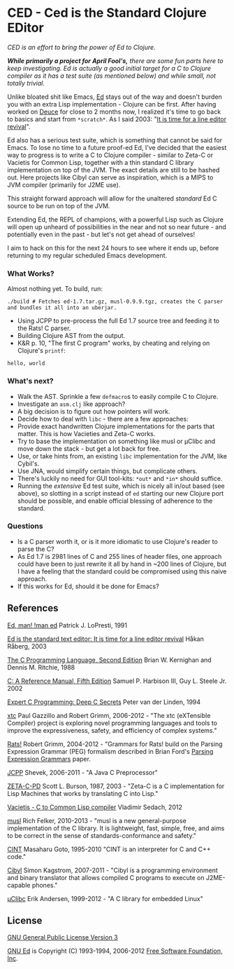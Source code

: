 # CED - Ced is the Standard Clojure EDitor

*CED is an effort to bring the power of Ed to Clojure.*

***While primarily a project for April Fool's,*** *there are some fun parts here to keep investigating. Ed is actually a good initial target for a C to Clojure compiler as it has a test suite (as mentioned below) and while small, not totally trivial.*


Unlike bloated shit like Emacs, [Ed](http://www.gnu.org/software/ed/) stays out of the way and doesn't burden you with an extra Lisp implementation - Clojure can be first. After having worked on [Deuce](https://github.com/hraberg/deuce) for close to 2 months now, I realized it's time to go back to basics and start from `*scratch*`. As I said 2003: "[It is time for a line editor revival](http://ghettojedi.org/ed_is_the_standard_text/)".

Ed also has a serious test suite, which is something that cannot be said for Emacs. To lose no time to a future proof-ed Ed, I've decided that the easiest way to progress is to write a C to Clojure compiler - similar to Zeta-C or Vacietis for Common Lisp, together with a thin standard C library implementation on top of the JVM. The exact details are still to be hashed out. Here projects like Cibyl can serve as inspiration, which is a MIPS to JVM compiler (primarily for J2ME use).

This straight forward approach will allow for the unaltered *standard* Ed C source to be run on top of the JVM.

Extending Ed, the REPL of champions, with a powerful Lisp such as Clojure will open up unheard of possibilities in the near and not so near future - and potentially even in the past - but let's not get ahead of ourselves!

I aim to hack on this for the next 24 hours to see where it ends up, before returning to my regular scheduled Emacs development.


### What Works?

Almost nothing yet. To build, run:

    ./build # Fetches ed-1.7.tar.gz, musl-0.9.9.tgz, creates the C parser and bundles it all into an uberjar.

* Using JCPP to pre-process the full Ed 1.7 source tree and feeding it to the Rats! C parser.
* Building Clojure AST from the output.
* K&R p. 10, "The first C program" works, by cheating and relying on Clojure's `printf`:

```
hello, world
```

### What's next?

* Walk the AST. Sprinkle a few `defmacro`s to easily compile C to Clojure.
 * Investigate an `asm.clj` like approach?
* A big decision is to figure out how pointers will work.
* Decide how to deal with `libc` - there are a few approaches:
 * Provide exact handwritten Clojure implementations for the parts that matter. This is how Vacieties and Zeta-C works.
 * Try to base the implementation on something like musl or µClibc and move down the stack - but get a lot back for free.
 * Use, or take hints from, an existing `libc` implementation for the JVM, like Cybil's.
 * Use JNA, would simplify certain things, but complicate others.
* There's luckily no need for GUI tool-kits: `*out*` and `*in*` should suffice.
* Running the *extensive* Ed test suite, which is nicely all in/out based (see above), so slotting in a script instead of `ed` starting our new Clojure port should be possible, and enable official blessing of adherence to the standard.


### Questions

* Is a C parser worth it, or is it more idiomatic to use Clojure's reader to parse the C?
* As Ed 1.7 is 2981 lines of C and 255 lines of header files, one approach could have been to just rewrite it all by hand in ~200 lines of Clojure, but I have a feeling that the standard could be compromised using this naive approach.
* If this works for Ed, should it be done for Emacs?


## References

[Ed, man! !man ed](http://www.gnu.org/fun/jokes/ed-msg.html) Patrick J. LoPresti, 1991

[Ed is the standard text editor: It is time for a line editor revival](http://ghettojedi.org/ed_is_the_standard_text/) Håkan Råberg, 2003

[The C Programming Language, Second Edition](http://cm.bell-labs.com/cm/cs/cbook/) Brian W. Kernighan and Dennis M. Ritchie, 1988

[C: A Reference Manual, Fifth Edition](http://careferencemanual.com/) Samuel P. Harbison III, Guy L. Steele Jr. 2002

[Expert C Programming: Deep C Secrets](http://www.amazon.com/Expert-Programming-Peter-van-Linden/dp/0131774298) Peter van der Linden, 1994

[xtc](http://cs.nyu.edu/rgrimm/xtc/) Paul Gazzillo and Robert Grimm, 2006-2012 - "The xtc (eXTensible Compiler) project is exploring novel programming languages and tools to improve the expressiveness, safety, and efficiency of complex systems."

[Rats!](http://cs.nyu.edu/rgrimm/xtc/rats-intro.html) Robert Grimm, 2004-2012 - "Grammars for Rats! build on the Parsing Expression Grammar (PEG) formalism described in Brian Ford's [Parsing Expression Grammars](http://www.brynosaurus.com/pub/lang/peg.pdf) paper.

[JCPP](http://www.anarres.org/projects/jcpp/) Shevek, 2006-2011 - "A Java C Preprocessor"

[ZETA-C-PD](http://bitsavers.informatik.uni-stuttgart.de/bits/TI/Explorer/zeta-c/) Scott L. Burson, 1987, 2003 - "Zeta-C is a C implementation for Lisp Machines that works by translating C into Lisp."

[Vacietis - C to Common Lisp compiler](https://github.com/vsedach/Vacietis) Vladimir Sedach, 2012

[musl](http://www.musl-libc.org/) Rich Felker, 2010-2013 - "musl is a new general-purpose implementation of the C library. It is lightweight, fast, simple, free, and aims to be correct in the sense of standards-conformance and safety."

[CINT](http://root.cern.ch/drupal/content/cint) Masaharu Goto, 1995-2010 "CINT is an interpreter for C and C++ code."

[Cibyl](http://code.google.com/p/cibyl/) Simon Kagstrom, 2007-2011 - "Cibyl is a programming environment and binary translator that allows compiled C programs to execute on J2ME-capable phones."

[µClibc](http://www.uclibc.org/about.html) Erik Andersen, 1999-2012 - "A C library for embedded Linux"


## License

[GNU General Public License Version 3](http://www.gnu.org/licenses/gpl-3.0.html)

[GNU Ed](http://www.gnu.org/software/ed/) is Copyright (C) 1993-1994, 2006-2012 [Free Software Foundation, Inc](http://www.fsf.org/).
